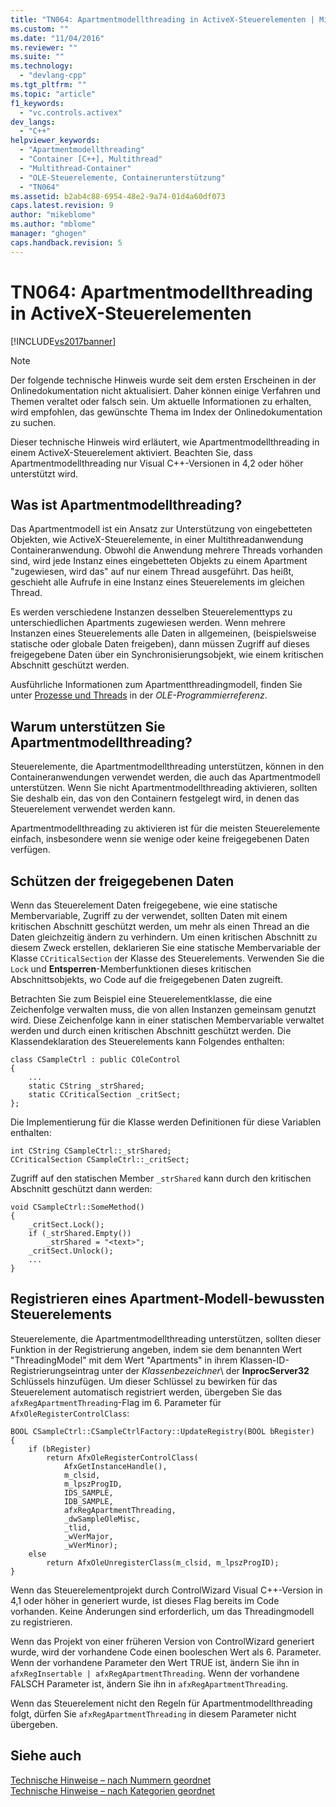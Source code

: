 ```yaml
---
title: "TN064: Apartmentmodellthreading in ActiveX-Steuerelementen | Microsoft Docs"
ms.custom: ""
ms.date: "11/04/2016"
ms.reviewer: ""
ms.suite: ""
ms.technology: 
  - "devlang-cpp"
ms.tgt_pltfrm: ""
ms.topic: "article"
f1_keywords: 
  - "vc.controls.activex"
dev_langs: 
  - "C++"
helpviewer_keywords: 
  - "Apartmentmodellthreading"
  - "Container [C++], Multithread"
  - "Multithread-Container"
  - "OLE-Steuerelemente, Containerunterstützung"
  - "TN064"
ms.assetid: b2ab4c88-6954-48e2-9a74-01d4a60df073
caps.latest.revision: 9
author: "mikeblome"
ms.author: "mblome"
manager: "ghogen"
caps.handback.revision: 5
---
```

# TN064: Apartmentmodellthreading in ActiveX-Steuerelementen
[!INCLUDE[vs2017banner](../assembler/inline/includes/vs2017banner.md)]

> [!NOTE]
>  Der folgende technische Hinweis wurde seit dem ersten Erscheinen in der Onlinedokumentation nicht aktualisiert.  Daher können einige Verfahren und Themen veraltet oder falsch sein.  Um aktuelle Informationen zu erhalten, wird empfohlen, das gewünschte Thema im Index der Onlinedokumentation zu suchen.  
  
 Dieser technische Hinweis wird erläutert, wie Apartmentmodellthreading in einem ActiveX\-Steuerelement aktiviert.  Beachten Sie, dass Apartmentmodellthreading nur Visual C\+\+\-Versionen in 4,2 oder höher unterstützt wird.  
  
## Was ist Apartmentmodellthreading?  
 Das Apartmentmodell ist ein Ansatz zur Unterstützung von eingebetteten Objekten, wie ActiveX\-Steuerelemente, in einer Multithreadanwendung Containeranwendung.  Obwohl die Anwendung mehrere Threads vorhanden sind, wird jede Instanz eines eingebetteten Objekts zu einem Apartment "zugewiesen, wird das" auf nur einem Thread ausgeführt.  Das heißt, geschieht alle Aufrufe in eine Instanz eines Steuerelements im gleichen Thread.  
  
 Es werden verschiedene Instanzen desselben Steuerelementtyps zu unterschiedlichen Apartments zugewiesen werden.  Wenn mehrere Instanzen eines Steuerelements alle Daten in allgemeinen, \(beispielsweise statische oder globale Daten freigeben\), dann müssen Zugriff auf dieses freigegebene Daten über ein Synchronisierungsobjekt, wie einem kritischen Abschnitt geschützt werden.  
  
 Ausführliche Informationen zum Apartmentthreadingmodell, finden Sie unter [Prozesse und Threads](http://msdn.microsoft.com/library/windows/desktop/ms684841) in der *OLE\-Programmierreferenz*.  
  
## Warum unterstützen Sie Apartmentmodellthreading?  
 Steuerelemente, die Apartmentmodellthreading unterstützen, können in den Containeranwendungen verwendet werden, die auch das Apartmentmodell unterstützen.  Wenn Sie nicht Apartmentmodellthreading aktivieren, sollten Sie deshalb ein, das von den Containern festgelegt wird, in denen das Steuerelement verwendet werden kann.  
  
 Apartmentmodellthreading zu aktivieren ist für die meisten Steuerelemente einfach, insbesondere wenn sie wenige oder keine freigegebenen Daten verfügen.  
  
## Schützen der freigegebenen Daten  
 Wenn das Steuerelement Daten freigegebene, wie eine statische Membervariable, Zugriff zu der verwendet, sollten Daten mit einem kritischen Abschnitt geschützt werden, um mehr als einen Thread an die Daten gleichzeitig ändern zu verhindern.  Um einen kritischen Abschnitt zu diesem Zweck erstellen, deklarieren Sie eine statische Membervariable der Klasse `CCriticalSection` der Klasse des Steuerelements.  Verwenden Sie die `Lock` und  **Entsperren**\-Memberfunktionen dieses kritischen Abschnittsobjekts, wo Code auf die freigegebenen Daten zugreift.  
  
 Betrachten Sie zum Beispiel eine Steuerelementklasse, die eine Zeichenfolge verwalten muss, die von allen Instanzen gemeinsam genutzt wird.  Diese Zeichenfolge kann in einer statischen Membervariable verwaltet werden und durch einen kritischen Abschnitt geschützt werden.  Die Klassendeklaration des Steuerelements kann Folgendes enthalten:  
  
```  
class CSampleCtrl : public COleControl  
{  
    ...  
    static CString _strShared;  
    static CCriticalSection _critSect;  
};  
```  
  
 Die Implementierung für die Klasse werden Definitionen für diese Variablen enthalten:  
  
```  
int CString CSampleCtrl::_strShared;  
CCriticalSection CSampleCtrl::_critSect;  
```  
  
 Zugriff auf den statischen Member `_strShared` kann durch den kritischen Abschnitt geschützt dann werden:  
  
```  
void CSampleCtrl::SomeMethod()  
{  
    _critSect.Lock();  
    if (_strShared.Empty())  
        _strShared = "<text>";  
    _critSect.Unlock();  
    ...  
}  
```  
  
## Registrieren eines Apartment\-Modell\-bewussten Steuerelements  
 Steuerelemente, die Apartmentmodellthreading unterstützen, sollten dieser Funktion in der Registrierung angeben, indem sie dem benannten Wert "ThreadingModel" mit dem Wert "Apartments" in ihrem Klassen\-ID\-Registrierungseintrag unter der *Klassenbezeichner*\\ der **InprocServer32** Schlüssels hinzufügen.  Um dieser Schlüssel zu bewirken für das Steuerelement automatisch registriert werden, übergeben Sie das `afxRegApartmentThreading`\-Flag im 6. Parameter für `AfxOleRegisterControlClass`:  
  
```  
BOOL CSampleCtrl::CSampleCtrlFactory::UpdateRegistry(BOOL bRegister)  
{  
    if (bRegister)  
        return AfxOleRegisterControlClass(  
            AfxGetInstanceHandle(),  
            m_clsid,  
            m_lpszProgID,  
            IDS_SAMPLE,  
            IDB_SAMPLE,  
            afxRegApartmentThreading,  
            _dwSampleOleMisc,  
            _tlid,  
            _wVerMajor,  
            _wVerMinor);  
    else  
        return AfxOleUnregisterClass(m_clsid, m_lpszProgID);  
}  
```  
  
 Wenn das Steuerelementprojekt durch ControlWizard Visual C\+\+\-Version in 4,1 oder höher in generiert wurde, ist dieses Flag bereits im Code vorhanden.  Keine Änderungen sind erforderlich, um das Threadingmodell zu registrieren.  
  
 Wenn das Projekt von einer früheren Version von ControlWizard generiert wurde, wird der vorhandene Code einen booleschen Wert als 6. Parameter.  Wenn der vorhandene Parameter den Wert TRUE ist, ändern Sie ihn in  `afxRegInsertable | afxRegApartmentThreading`.  Wenn der vorhandene FALSCH Parameter ist, ändern Sie ihn in  `afxRegApartmentThreading`.  
  
 Wenn das Steuerelement nicht den Regeln für Apartmentmodellthreading folgt, dürfen Sie `afxRegApartmentThreading` in diesem Parameter nicht übergeben.  
  
## Siehe auch  
 [Technische Hinweise – nach Nummern geordnet](../mfc/technical-notes-by-number.md)   
 [Technische Hinweise – nach Kategorien geordnet](../mfc/technical-notes-by-category.md)